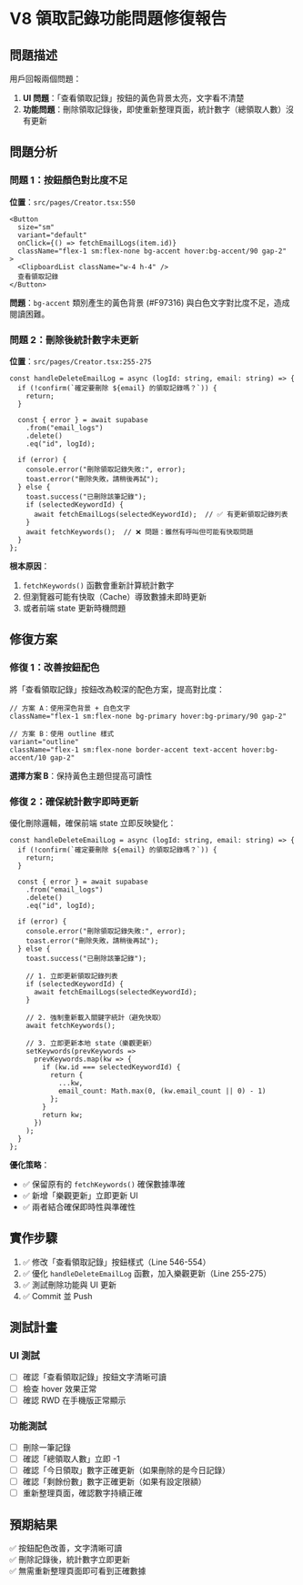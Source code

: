 # V8 領取記錄功能問題修復報告

## 問題描述

用戶回報兩個問題：
1. **UI 問題**：「查看領取記錄」按鈕的黃色背景太亮，文字看不清楚
2. **功能問題**：刪除領取記錄後，即使重新整理頁面，統計數字（總領取人數）沒有更新

## 問題分析

### 問題 1：按鈕顏色對比度不足
**位置**：`src/pages/Creator.tsx:550`

```tsx
<Button
  size="sm"
  variant="default"
  onClick={() => fetchEmailLogs(item.id)}
  className="flex-1 sm:flex-none bg-accent hover:bg-accent/90 gap-2"
>
  <ClipboardList className="w-4 h-4" />
  查看領取記錄
</Button>
```

**問題**：`bg-accent` 類別產生的黃色背景 (#F97316) 與白色文字對比度不足，造成閱讀困難。

### 問題 2：刪除後統計數字未更新
**位置**：`src/pages/Creator.tsx:255-275`

```tsx
const handleDeleteEmailLog = async (logId: string, email: string) => {
  if (!confirm(`確定要刪除 ${email} 的領取記錄嗎？`)) {
    return;
  }

  const { error } = await supabase
    .from("email_logs")
    .delete()
    .eq("id", logId);

  if (error) {
    console.error("刪除領取記錄失敗:", error);
    toast.error("刪除失敗，請稍後再試");
  } else {
    toast.success("已刪除該筆記錄");
    if (selectedKeywordId) {
      await fetchEmailLogs(selectedKeywordId);  // ✅ 有更新領取記錄列表
    }
    await fetchKeywords();  // ❌ 問題：雖然有呼叫但可能有快取問題
  }
};
```

**根本原因**：
1. `fetchKeywords()` 函數會重新計算統計數字
2. 但瀏覽器可能有快取（Cache）導致數據未即時更新
3. 或者前端 state 更新時機問題

## 修復方案

### 修復 1：改善按鈕配色
將「查看領取記錄」按鈕改為較深的配色方案，提高對比度：

```tsx
// 方案 A：使用深色背景 + 白色文字
className="flex-1 sm:flex-none bg-primary hover:bg-primary/90 gap-2"

// 方案 B：使用 outline 樣式
variant="outline"
className="flex-1 sm:flex-none border-accent text-accent hover:bg-accent/10 gap-2"
```

**選擇方案 B**：保持黃色主題但提高可讀性

### 修復 2：確保統計數字即時更新
優化刪除邏輯，確保前端 state 立即反映變化：

```tsx
const handleDeleteEmailLog = async (logId: string, email: string) => {
  if (!confirm(`確定要刪除 ${email} 的領取記錄嗎？`)) {
    return;
  }

  const { error } = await supabase
    .from("email_logs")
    .delete()
    .eq("id", logId);

  if (error) {
    console.error("刪除領取記錄失敗:", error);
    toast.error("刪除失敗，請稍後再試");
  } else {
    toast.success("已刪除該筆記錄");
    
    // 1. 立即更新領取記錄列表
    if (selectedKeywordId) {
      await fetchEmailLogs(selectedKeywordId);
    }
    
    // 2. 強制重新載入關鍵字統計（避免快取）
    await fetchKeywords();
    
    // 3. 立即更新本地 state（樂觀更新）
    setKeywords(prevKeywords => 
      prevKeywords.map(kw => {
        if (kw.id === selectedKeywordId) {
          return {
            ...kw,
            email_count: Math.max(0, (kw.email_count || 0) - 1)
          };
        }
        return kw;
      })
    );
  }
};
```

**優化策略**：
- ✅ 保留原有的 `fetchKeywords()` 確保數據準確
- ✅ 新增「樂觀更新」立即更新 UI
- ✅ 兩者結合確保即時性與準確性

## 實作步驟

1. ✅ 修改「查看領取記錄」按鈕樣式（Line 546-554）
2. ✅ 優化 `handleDeleteEmailLog` 函數，加入樂觀更新（Line 255-275）
3. ✅ 測試刪除功能與 UI 更新
4. ✅ Commit 並 Push

## 測試計畫

### UI 測試
- [ ] 確認「查看領取記錄」按鈕文字清晰可讀
- [ ] 檢查 hover 效果正常
- [ ] 確認 RWD 在手機版正常顯示

### 功能測試
- [ ] 刪除一筆記錄
- [ ] 確認「總領取人數」立即 -1
- [ ] 確認「今日領取」數字正確更新（如果刪除的是今日記錄）
- [ ] 確認「剩餘份數」數字正確更新（如果有設定限額）
- [ ] 重新整理頁面，確認數字持續正確

## 預期結果

✅ 按鈕配色改善，文字清晰可讀  
✅ 刪除記錄後，統計數字立即更新  
✅ 無需重新整理頁面即可看到正確數據
